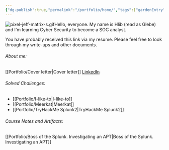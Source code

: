 ```yaml
---
{"dg-publish":true,"permalink":"/portfolio/home/","tags":["gardenEntry"]}
---
```


![pixel-jeff-matrix-s.gif](/img/user/Pasted%20Images/pixel-jeff-matrix-s.gif)Hello, everyone. My name is Hlib (read as Glebe) and I'm learning Cyber Security to become a SOC analyst.

You have probably received this link via my resume. Please feel free to look through my write-ups and other documents.

###### About me:
[[Portfolio/Cover letter\|Cover letter]]
[LinkedIn]( https://www.linkedin.com/in/glebe-shepel/)
###### Solved Challenges:
- [[Portfolio/I-like-to\|I-like-to]]
- [[Portfolio/Meerkat\|Meerkat]]
- [[Portfolio/TryHackMe Splunk2\|TryHackMe Splunk2]]

###### Course Notes and Artifacts:
[[Portfolio/Boss of the Splunk. Investigating an APT\|Boss of the Splunk. Investigating an APT]]